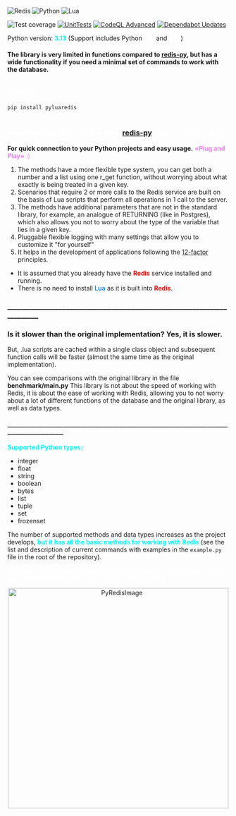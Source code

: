![Redis](https://img.shields.io/badge/redis-%23DD0031.svg?style=for-the-badge&logo=redis&logoColor=white) ![Python](https://img.shields.io/badge/python-3670A0?style=for-the-badge&logo=python&logoColor=ffdd54) ![Lua](https://img.shields.io/badge/lua-%232C2D72.svg?style=for-the-badge&logo=lua&logoColor=white)

![Test coverage](https://img.shields.io/badge/Test_coverage-99%25-green) [![UnitTests](https://github.com/MothScientist/pylua-redis-fusion/actions/workflows/units.yml/badge.svg)](https://github.com/MothScientist/pylua-redis-fusion/actions/workflows/units.yml)
 [![CodeQL Advanced](https://github.com/MothScientist/pylua-redis-fusion/actions/workflows/codeql.yml/badge.svg)](https://github.com/MothScientist/pylua-redis-fusion/actions/workflows/codeql.yml) [![Dependabot Updates](https://github.com/MothScientist/pylua-redis-fusion/actions/workflows/dependabot/dependabot-updates/badge.svg)](https://github.com/MothScientist/pylua-redis-fusion/actions/workflows/dependabot/dependabot-updates)

Python version: <span style="color: aqua;">__3.13__</span> (Support includes Python <span style="color: white;">__3.11__</span> and <span style="color: white;">__3.12__</span>)
#### The library is very limited in functions compared to [redis-py](https://github.com/redis/redis-py), but has a wide functionality if you need a minimal set of commands to work with the database.
## <span style="color: white;">Install</span>

`pip install pyluaredis`</br></br>

### <span style="color: white;">How does this library differ from [redis-py](https://github.com/redis/redis-py), on which it is built?</span>

__For quick connection to your Python projects and easy usage.__ <span style="color: violet;">__«Plug and Play»__ :)</span></br>

1. The methods have a more flexible type system, you can get both a number and a list using one r_get function, without worrying about what exactly is being treated in a given key.
2. Scenarios that require 2 or more calls to the Redis service are built on the basis of Lua scripts that perform all operations in 1 call to the server.
3. The methods have additional parameters that are not in the standard library, for example, an analogue of RETURNING (like in Postgres), which also allows you not to worry about the type of the variable that lies in a given key.
4. Pluggable flexible logging with many settings that allow you to customize it "for yourself"
5. It helps in the development of applications following the [12-factor](https://12factor.net/) principles.
* It is assumed that you already have the <span style="color: red;">__Redis__</span> service installed and running.
* There is no need to install <span style="color: DodgerBlue;">__Lua__</span> as it is built into <span style="color: red;">__Redis__</span>.

### _________________________________________________________________________
### Is it slower than the original implementation? Yes, it is slower.
But, .lua scripts are cached within a single class object and subsequent function calls will be faster (almost the same time as the original implementation).

You can see comparisons with the original library in the file **benchmark/main.py**
This library is not about the speed of working with Redis, it is about the ease of working with Redis, allowing you to not worry about a lot of different functions of the database and the original library, as well as data types.
#### ______________________________________________________________________________________________


<span style="color: aqua;">**Supported Python types:**</span>
* integer
* float
* string
* boolean
* bytes
* list
* tuple
* set
* frozenset

The number of supported methods and data types increases as the project develops, <span style="color: aqua;">**but it has all the basic methods for working with Redis**</span> (see the list and description of current commands with examples in the `example.py` file in the root of the repository).

<span style="color: white;"><u>Backward compatibility of functions is also preserved, which allows you to avoid problems when 
using the library in your projects</u></span>

<div style="text-align: center;">
    <img src="logo1.jpg" alt="PyRedisImage" style="width: 500px; height: 500px;" />
</div>
